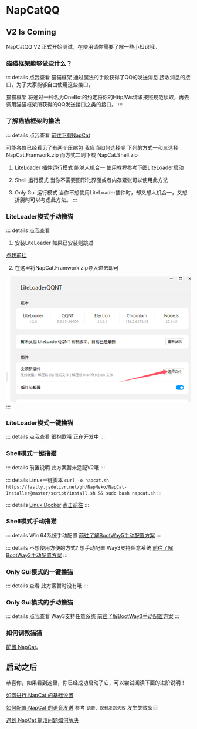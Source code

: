 # NapCatQQ
## V2 Is Coming

NapCatQQ V2 正式开始测试，在使用请你需要了解一些小知识哦。

### 猫猫框架能够做些什么？
::: details 点我查看
猫猫框架 通过魔法的手段获得了QQ的发送消息 接收消息的接口，为了大家能够自由使用这些接口，

猫猫框架 将通过一种名为OneBot的约定将你的Http/Ws请求按照规范读取，再去调用猫猫框架所获得的QQ发送接口之类的接口。
:::

### 了解猫猫框架的撸法

::: details 点我查看
[前往下载NapCat](https://github.com/NapNeko/NapCatQQ/releases) 

可能各位已经看见了有两个压缩包 我应当如何选择呢 下列的方式一和三选择 NapCat.Framwork.zip 而方式二则下载 NapCat.Shell.zip

1. [LiteLoader](https://liteloaderqqnt.github.io/) 插件运行模式 能够人机合一 使用教程参考下图LiteLoader启动

2. Shell 运行模式 当你不需要图形化界面或者内存紧张可以使用此方法

3. Only Gui 运行模式 当你不想使用LiteLoader插件时，却又想人机合一，又想折腾时可以考虑此方法。
:::

### LiteLoader模式手动撸猫

::: details 点我查看
1. 安装LiteLoader 如果已安装则跳过

[点我前往](https://liteloaderqqnt.github.io/) 

2. 在这里将NapCat.Framwork.zip导入进去即可

![在这里](../../asset/img/getting-started/ll01.png)
:::

### LiteLoader模式一键撸猫
::: details 点我查看
很抱歉哦 正在开发中
:::
### Shell模式一键撸猫
::: details 前置说明
此方案暂未适配V2哦
:::

::: details Linux一键脚本
`curl -o napcat.sh https://fastly.jsdelivr.net/gh/NapNeko/NapCat-Installer@master/script/install.sh && sudo bash napcat.sh`
:::

::: details [Linux Docker](https://github.com/NapNeko/NapCat-Docker)
[点击前往](https://github.com/NapNeko/NapCat-Docker)
:::
### Shell模式手动撸猫

::: details Win 64系统手动配置
[前往了解BootWay5手动配置方案](/zh-CN/guide/BootWay05.md)
:::

::: details 不想使用方便的方式? 想手动配置
Way3支持任意系统
[前往了解BootWay3手动配置方案](/zh-CN/guide/BootWay03.md)
:::

### Only Gui模式的一键撸猫
::: details 查看
此方案暂时没有哦
:::

### Only Gui模式的手动撸猫
::: details 点我查看
Way3支持任意系统
[前往了解BootWay3手动配置方案](/zh-CN/guide/BootWay03-nogui.md)
:::
### 如何调教猫猫

[配置 NapCat](./config.md)。

## 启动之后

恭喜你，如果看到这里，你已经成功启动了它，可以尝试阅读下面的进阶说明！

[如何进行 NapCat 的基础设置](/zh-CN/guide/config.md)

[如何配置 NapCat 的语音发送](/zh-CN/guide/faq.md) 参考 `语音、视频发送失败` 发生失败条目

[遇到 NapCat 崩溃问题如何解决](/zh-CN/guide/faq.md)
